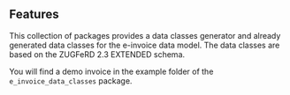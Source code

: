 ## Features

This collection of packages provides a data classes generator and already generated data classes for the e-invoice data model. The data classes are based on the ZUGFeRD 2.3 EXTENDED schema.

You will find a demo invoice in the example folder of the `e_invoice_data_classes` package.
